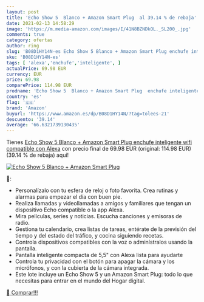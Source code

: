 ```yaml
---
layout: post
title: 'Echo Show 5  Blanco + Amazon Smart Plug  al 39.14 % de rebaja'
date: 2021-02-13 14:58:29
image: 'https://m.media-amazon.com/images/I/41N8BZNDkOL._SL200_.jpg'
comments: true
category: ofertas
author: ring
slug: 'B08D1HY14N-es Echo Show 5 Blanco + Amazon Smart Plug enchufe inteligente...'
sku: 'B08D1HY14N-es'
tags: [ 'alexa','enchufe','inteligente', ]
actualPrice: 69.98 EUR
currency: EUR
price: 69.98
comparePrice: 114.98 EUR
prodname: 'Echo Show 5  Blanco + Amazon Smart Plug  enchufe inteligente wifi   compatible con Alexa'
country: 'es'
flag: '🇪🇸'
brand: 'Amazon'
buyurl: 'https://www.amazon.es/dp/B08D1HY14N/?tag=tolees-21'
descuento: '39.14'
average: '66.6321739130435'
---
```


Tienes [Echo Show 5  Blanco + Amazon Smart Plug  enchufe inteligente wifi   compatible con Alexa](https://www.amazon.es/dp/B08D1HY14N/?tag=tolees-21) con precio final de  69.98 EUR (original: 114.98 EUR) (39.14 %  de rebaja) aqui!

[![Echo Show 5  Blanco + Amazon Smart Plug ](https://m.media-amazon.com/images/I/41N8BZNDkOL._SL200_.jpg)](https://www.amazon.es/dp/B08D1HY14N/?tag=tolees-21)

🔎:

- Personalízalo con tu esfera de reloj o foto favorita. Crea rutinas y alarmas para empezar el día con buen pie.
- Realiza llamadas y videollamadas a amigos y familiares que tengan un dispositivo Echo compatible o la app Alexa.
- Mira películas, series y noticias. Escucha canciones y emisoras de radio.
- Gestiona tu calendario, crea listas de tareas, entérate de la previsión del tiempo y del estado del tráfico, y cocina siguiendo recetas.
- Controla dispositivos compatibles con la voz o adminístralos usando la pantalla.
- Pantalla inteligente compacta de 5,5" con Alexa lista para ayudarte
- Controla tu privacidad con el botón para apagar la cámara y los micrófonos, y con la cubierta de la cámara integrada.
- Este lote incluye un Echo Show 5 y un Amazon Smart Plug: todo lo que necesitas para entrar en el mundo del Hogar digital.

[🛒 Comprar!!!](https://www.amazon.es/dp/B08D1HY14N/?tag=tolees-21)
